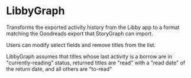 # LibbyGraph
Transforms the exported activity history from the Libby app to a format matching the Goodreads export that StoryGraph can import.

Users can modify select fields and remove titles from the list. 

LibbyGraph assumes that titles whose last activity is a borrow are in "currently-reading" status, returned titles are "read" with a "read date" of the return date, and all others are "to-read"
